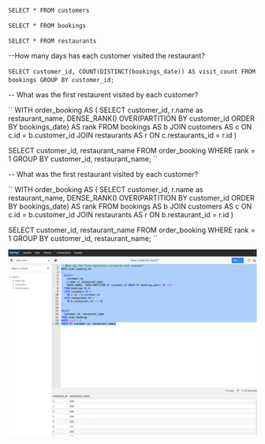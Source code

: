 `SELECT * FROM customers`

`SELECT * FROM bookings`

`SELECT * FROM restaurants`

--How many days has each customer visited the restaurant? 

`SELECT customer_id, COUNT(DISTINCT(bookings_date)) AS visit_count FROM bookings GROUP BY customer_id;`


-- What was the first restaurent visited by each customer?

``
WITH order_booking AS
(
SELECT
customer_id,
r.name as restaurant_name,
DENSE_RANK() OVER(PARTITION BY customer_id ORDER BY bookings_date) AS rank
FROM bookings AS b
JOIN customers AS c
ON c.id = b.customer_id
JOIN restaurants AS r
ON c.restaurants_id = r.id
)

SELECT
customer_id, restaurant_name
FROM order_booking
WHERE rank = 1
GROUP BY customer_id, restaurant_name;
``


-- What was the first restaurant visited by each customer?

``
WITH order_booking AS
(
SELECT
customer_id,
r.name as restaurant_name,
DENSE_RANK() OVER(PARTITION BY customer_id ORDER BY bookings_date) AS rank
FROM bookings AS b
JOIN customers AS c
ON c.id = b.customer_id
JOIN restaurants AS r
ON b.restaurant_id = r.id
)

SELECT
customer_id, restaurant_name
FROM order_booking
WHERE rank = 1
GROUP BY customer_id, restaurant_name;
``

![preview](preview.png)
